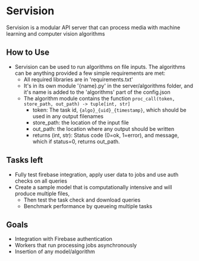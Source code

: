 # Servision
Servision is a modular API server that can process media with machine learning and computer vision algorithms

## How to Use
 - Servision can be used to run algorithms on file inputs. The algorithms can be anything provided a few simple requirements are met:
    - All required libraries are in 'requirements.txt'
    - It's in its own module '{name}.py' in the server/algorithms folder, and it's name is added to the 'algorithms' part of the config.json
    - The algorithm module contains the function `proc_call(token, store_path, out_path) -> tuple[int, str]`
       - token: The task id, `{algo}_{uid}_{timestamp}`, which should be used in any output filenames
       - store_path: the location of the input file
       - out_path: the location where any output should be written
       - returns (int, str): Status code (0=ok, 1=error), and message, which if status=0, returns out_path. 



## Tasks left
 - Fully test firebase integration, apply user data to jobs and use auth checks on all queries
 - Create a sample model that is computationally intensive and will produce multiple files,
    - Then test the task check and download queries
    - Benchmark performance by queueing multiple tasks

## Goals
 - Integration with Firebase authentication
 - Workers that run processing jobs asynchronously
 - Insertion of any model/algorithm
